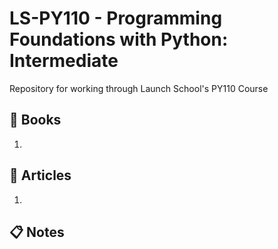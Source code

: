 # LS-PY110 - Programming Foundations with Python: Intermediate
Repository for working through Launch School's PY110 Course


## :green_book: Books
1. 

## :memo: Articles
1. 

## :clipboard: Notes

